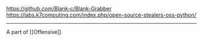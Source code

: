https://github.com/Blank-c/Blank-Grabber
https://labs.k7computing.com/index.php/open-source-stealers-oss-python/

---
A part of [[Offensive]]
